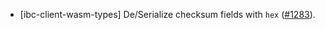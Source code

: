 - [ibc-client-wasm-types] De/Serialize checksum fields with `hex`
  ([#1283](https://github.com/cosmos/ibc-rs/pull/1283)).
